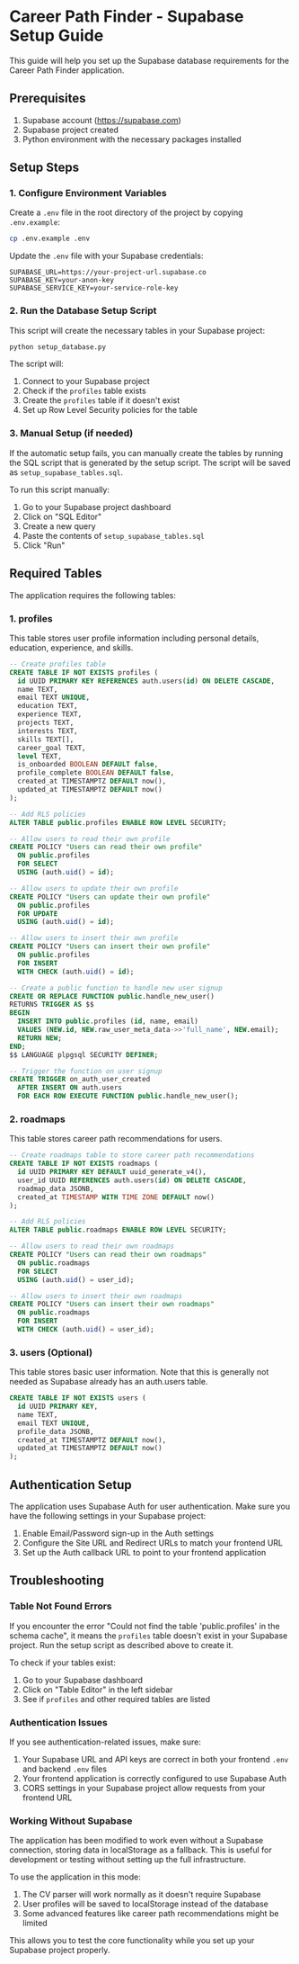 # Career Path Finder - Supabase Setup Guide

This guide will help you set up the Supabase database requirements for the Career Path Finder application.

## Prerequisites

1. Supabase account (https://supabase.com)
2. Supabase project created
3. Python environment with the necessary packages installed

## Setup Steps

### 1. Configure Environment Variables

Create a `.env` file in the root directory of the project by copying `.env.example`:

```bash
cp .env.example .env
```

Update the `.env` file with your Supabase credentials:

```
SUPABASE_URL=https://your-project-url.supabase.co
SUPABASE_KEY=your-anon-key
SUPABASE_SERVICE_KEY=your-service-role-key
```

### 2. Run the Database Setup Script

This script will create the necessary tables in your Supabase project:

```bash
python setup_database.py
```

The script will:

1. Connect to your Supabase project
2. Check if the `profiles` table exists
3. Create the `profiles` table if it doesn't exist
4. Set up Row Level Security policies for the table

### 3. Manual Setup (if needed)

If the automatic setup fails, you can manually create the tables by running the SQL script that is generated by the setup script. The script will be saved as `setup_supabase_tables.sql`.

To run this script manually:

1. Go to your Supabase project dashboard
2. Click on "SQL Editor"
3. Create a new query
4. Paste the contents of `setup_supabase_tables.sql`
5. Click "Run"

## Required Tables

The application requires the following tables:

### 1. profiles

This table stores user profile information including personal details, education, experience, and skills.

```sql
-- Create profiles table
CREATE TABLE IF NOT EXISTS profiles (
  id UUID PRIMARY KEY REFERENCES auth.users(id) ON DELETE CASCADE,
  name TEXT,
  email TEXT UNIQUE,
  education TEXT,
  experience TEXT,
  projects TEXT,
  interests TEXT,
  skills TEXT[],
  career_goal TEXT,
  level TEXT,
  is_onboarded BOOLEAN DEFAULT false,
  profile_complete BOOLEAN DEFAULT false,
  created_at TIMESTAMPTZ DEFAULT now(),
  updated_at TIMESTAMPTZ DEFAULT now()
);

-- Add RLS policies
ALTER TABLE public.profiles ENABLE ROW LEVEL SECURITY;

-- Allow users to read their own profile
CREATE POLICY "Users can read their own profile"
  ON public.profiles
  FOR SELECT
  USING (auth.uid() = id);

-- Allow users to update their own profile
CREATE POLICY "Users can update their own profile"
  ON public.profiles
  FOR UPDATE
  USING (auth.uid() = id);

-- Allow users to insert their own profile
CREATE POLICY "Users can insert their own profile"
  ON public.profiles
  FOR INSERT
  WITH CHECK (auth.uid() = id);

-- Create a public function to handle new user signup
CREATE OR REPLACE FUNCTION public.handle_new_user()
RETURNS TRIGGER AS $$
BEGIN
  INSERT INTO public.profiles (id, name, email)
  VALUES (NEW.id, NEW.raw_user_meta_data->>'full_name', NEW.email);
  RETURN NEW;
END;
$$ LANGUAGE plpgsql SECURITY DEFINER;

-- Trigger the function on user signup
CREATE TRIGGER on_auth_user_created
  AFTER INSERT ON auth.users
  FOR EACH ROW EXECUTE FUNCTION public.handle_new_user();
```

### 2. roadmaps

This table stores career path recommendations for users.

```sql
-- Create roadmaps table to store career path recommendations
CREATE TABLE IF NOT EXISTS roadmaps (
  id UUID PRIMARY KEY DEFAULT uuid_generate_v4(),
  user_id UUID REFERENCES auth.users(id) ON DELETE CASCADE,
  roadmap_data JSONB,
  created_at TIMESTAMP WITH TIME ZONE DEFAULT now()
);

-- Add RLS policies
ALTER TABLE public.roadmaps ENABLE ROW LEVEL SECURITY;

-- Allow users to read their own roadmaps
CREATE POLICY "Users can read their own roadmaps"
  ON public.roadmaps
  FOR SELECT
  USING (auth.uid() = user_id);

-- Allow users to insert their own roadmaps
CREATE POLICY "Users can insert their own roadmaps"
  ON public.roadmaps
  FOR INSERT
  WITH CHECK (auth.uid() = user_id);
```

### 3. users (Optional)

This table stores basic user information. Note that this is generally not needed as Supabase already has an auth.users table.

```sql
CREATE TABLE IF NOT EXISTS users (
  id UUID PRIMARY KEY,
  name TEXT,
  email TEXT UNIQUE,
  profile_data JSONB,
  created_at TIMESTAMPTZ DEFAULT now(),
  updated_at TIMESTAMPTZ DEFAULT now()
);
```

## Authentication Setup

The application uses Supabase Auth for user authentication. Make sure you have the following settings in your Supabase project:

1. Enable Email/Password sign-up in the Auth settings
2. Configure the Site URL and Redirect URLs to match your frontend URL
3. Set up the Auth callback URL to point to your frontend application

## Troubleshooting

### Table Not Found Errors

If you encounter the error "Could not find the table 'public.profiles' in the schema cache", it means the `profiles` table doesn't exist in your Supabase project. Run the setup script as described above to create it.

To check if your tables exist:
1. Go to your Supabase dashboard
2. Click on "Table Editor" in the left sidebar
3. See if `profiles` and other required tables are listed

### Authentication Issues

If you see authentication-related issues, make sure:
1. Your Supabase URL and API keys are correct in both your frontend `.env` and backend `.env` files
2. Your frontend application is correctly configured to use Supabase Auth
3. CORS settings in your Supabase project allow requests from your frontend URL

### Working Without Supabase

The application has been modified to work even without a Supabase connection, storing data in localStorage as a fallback. This is useful for development or testing without setting up the full infrastructure.

To use the application in this mode:
1. The CV parser will work normally as it doesn't require Supabase
2. User profiles will be saved to localStorage instead of the database
3. Some advanced features like career path recommendations might be limited

This allows you to test the core functionality while you set up your Supabase project properly.